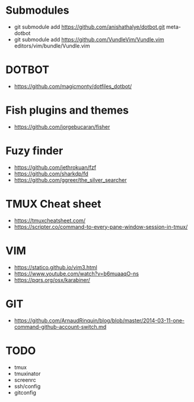 # Submodules
- git submodule add https://github.com/anishathalye/dotbot.git meta-dotbot
- git submodule add https://github.com/VundleVim/Vundle.vim editors/vim/bundle/Vundle.vim

# DOTBOT
- https://github.com/magicmonty/dotfiles_dotbot/

# Fish plugins and themes
- https://github.com/jorgebucaran/fisher

# Fuzy finder
- https://github.com/jethrokuan/fzf
- https://github.com/sharkdp/fd
- https://github.com/ggreer/the_silver_searcher

# TMUX Cheat sheet
- https://tmuxcheatsheet.com/
- https://scripter.co/command-to-every-pane-window-session-in-tmux/

# VIM
- https://statico.github.io/vim3.html
- https://www.youtube.com/watch?v=b6muaaqO-ns
- https://pqrs.org/osx/karabiner/

# GIT
- https://github.com/ArnaudRinquin/blog/blob/master/2014-03-11-one-command-github-account-switch.md

# TODO
- tmux
- tmuxinator
- screenrc
- ssh/config
- gitconfig
